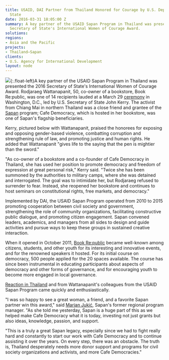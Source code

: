 ```yaml
---
title: USAID, DAI Partner from Thailand Honored for Courage by U.S. Department of
  State
date: 2016-03-31 18:05:00 Z
summary: A key partner of the USAID Sapan Program in Thailand was presented the 2016
  Secretary of State's International Women of Courage Award.
solutions: 
regions:
- Asia and the Pacific
projects:
- Thailand—Sapan
clients:
- U.S. Agency for International Development
layout: node
---
```


![][3]{:.float-left}A key partner of the USAID Sapan Program in Thailand was presented the 2016 Secretary of State's International Women of Courage Award. Rodjaraeg Wattanapanit, 50, co-owner of a bookstore, Book Re:public, was one of 14 recipients lauded at a March 29 [ceremony][1] in Washington, D.C., led by U.S. Secretary of State John Kerry. The activist from Chiang Mai in northern Thailand was a close friend and grantee of the [Sapan][2] program; Cafe Democracy, which is hosted in her bookstore, was one of Sapan's flagship beneficiaries.

Kerry, pictured below with Wattanapanit, praised the honorees for exposing and opposing gender-based violence, combatting corruption and strengthening rule of law, and promoting justice and human rights. He added that Wattanapanit "gives life to the saying that the pen is mightier than the sword."

"As co-owner of a bookstore and a co-founder of Cafe Democracy in Thailand, she has used her position to promote democracy and freedom of expression at great personal risk," Kerry said. "Twice she has been summoned by the authorities to military camps, where she was detained and interrogated. The goal was to intimidate her, but Rodjaraeg refused to surrender to fear. Instead, she reopened her bookstore and continues to host seminars on constitutional rights, free markets, and democracy."

Implemented by DAI, the USAID Sapan Program operated from 2010 to 2015 promoting cooperation between civil society and government, strengthening the role of community organizations, facilitating constructive public dialogue, and promoting citizen engagement. Sapan convened leaders, academics, and managers from all sides to design and guide activities and pursue ways to keep these groups in sustained creative interaction.

When it opened in October 2011, [Book Re:public][4] became well-known among citizens, students, and other youth for its interesting and innovative events, and for the renowned speakers it hosted. For its initial course on democracy, 500 people applied for the 20 spaces available. The course has since been instrumental in educating participants about aspects of democracy and other forms of governance, and for encouraging youth to become more engaged in local governance.

[Reaction in Thailand][5] and from Wattanapanit's colleagues from the USAID Sapan Program came quickly and enthusiastically.

"I was so happy to see a great woman, a friend, and a favorite Sapan partner win this award," said [Marjan Jukić][6], Sapan's former regional program manager. "As she told me yesterday, Sapan is a huge part of this as we helped make Cafe Democracy what it is today, investing not just grants but also ideas, knowledge, passion, and support.

"This is a truly a great Sapan legacy, especially since we had to fight really hard and constantly to start our work with Cafe Democracy and to continue assisting it over the years. On every step, there was an obstacle. The truth is, Thailand desperately needs more donor support and programs for civil society organizations and activists, and more Cafe Democracies."

[1]: http://www.state.gov/secretary/remarks/2016/03/255272.htm
[2]: /our-work/projects/thailand-sapan
[3]: https://assetify-dai.com/news/DAI-News-pic----Sapan-Kerry.jpg
[4]: https://www.facebook.com/BookRepublicChiangMai/
[5]: http://www.bangkokpost.com/news/general/914997/chiang-mai-activist-wins-us-courage-award
[6]: http://dai-global-developments.com/articles/measuring-the-effectiveness-of-government-in-thailands-provinces/

